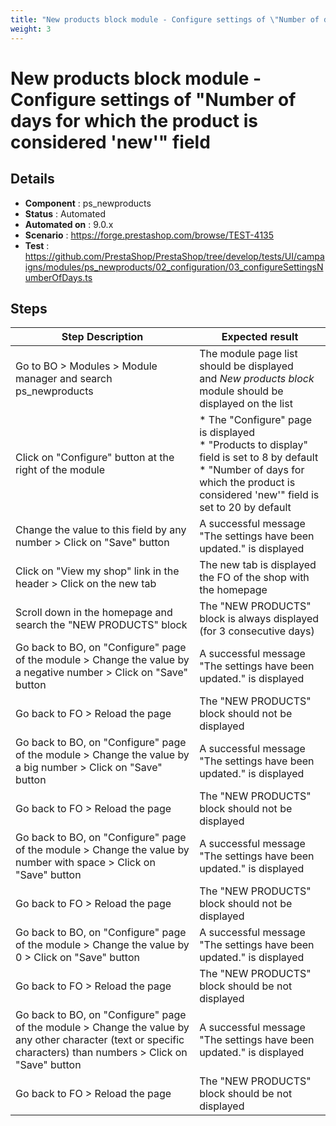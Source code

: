 ```yaml
---
title: "New products block module - Configure settings of \"Number of days for which the product is considered \'new\'\" field"
weight: 3
---
```


# New products block module - Configure settings of \"Number of days for which the product is considered \'new\'\" field
## Details
* **Component** : ps_newproducts
* **Status** : Automated
* **Automated on** : 9.0.x
* **Scenario** : https://forge.prestashop.com/browse/TEST-4135
* **Test** : https://github.com/PrestaShop/PrestaShop/tree/develop/tests/UI/campaigns/modules/ps_newproducts/02_configuration/03_configureSettingsNumberOfDays.ts

## Steps
| Step Description | Expected result |
| ----- | ----- |
| Go to BO > Modules > Module manager and search ps_newproducts | The module page list should be displayed and *New products block* module should be displayed on the list |
| Click on "Configure" button at the right of the module | * The "Configure" page is displayed<br> * "Products to display" field is set to 8 by default<br> * "Number of days for which the product is considered 'new'" field is set to 20 by default |
| Change the value to this field by any number > Click on "Save" button | A successful message "The settings have been updated." is displayed |
| Click on "View my shop" link in the header > Click on the new tab | The new tab is displayed the FO of the shop with the homepage |
| Scroll down in the homepage and search the "NEW PRODUCTS" block | The "NEW PRODUCTS" block is always displayed (for 3 consecutive days) |
| Go back to BO, on "Configure" page of the module > Change the value by a negative number > Click on "Save" button | A successful message "The settings have been updated." is displayed |
| Go back to FO > Reload the page | The "NEW PRODUCTS" block should not be displayed |
| Go back to BO, on "Configure" page of the module > Change the value by a big number > Click on "Save" button | A successful message "The settings have been updated." is displayed |
| Go back to FO > Reload the page | The "NEW PRODUCTS" block should not be displayed |
| Go back to BO, on "Configure" page of the module > Change the value by number with space > Click on "Save" button | A successful message "The settings have been updated." is displayed |
| Go back to FO > Reload the page | The "NEW PRODUCTS" block should not be displayed |
| Go back to BO, on "Configure" page of the module > Change the value by 0 > Click on "Save" button | A successful message "The settings have been updated." is displayed |
| Go back to FO > Reload the page | The "NEW PRODUCTS" block should be not displayed |
| Go back to BO, on "Configure" page of the module > Change the value by any other character (text or specific characters) than numbers > Click on "Save" button | A successful message "The settings have been updated." is displayed |
| Go back to FO > Reload the page | The "NEW PRODUCTS" block should be not displayed |
